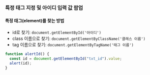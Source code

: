 ### 특정 태그 지정 및 아이디 입력 값 팝업
#### 특정 태그(element)를 찾는 방법
- id로 찾기: `document.getElementById('아이디')`
- class 이름으로 찾기: `document.getElementByClassName('클래스 이름')`
- tag 이름으로 찾기: `document.getElementByTagName('태그 이름')`

```js
function alertId() {
  const id = document.getElementById("txt_id").value;
  alert(id);
}
```